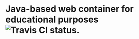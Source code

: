# Java-based web container for educational purposes ![Travis CI status](https://travis-ci.org/AlexeyZhulyov/nc_edu_web-container.svg?branch=master "Last build on Travis CI ").
